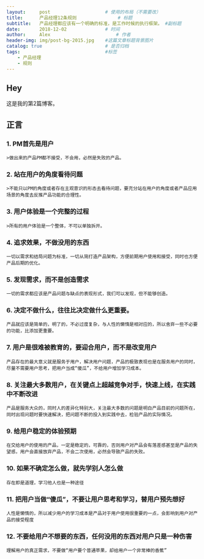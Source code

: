 ```yaml
---
layout:     post   				    # 使用的布局（不需要改）
title:      产品经理12条规则				# 标题 
subtitle:   产品经理都应该有一个明确的标准，是工作时候的执行框架。 #副标题
date:       2018-12-02 				# 时间
author:     Alex 						# 作者
header-img: img/post-bg-2015.jpg 	#这篇文章标题背景图片
catalog: true 						# 是否归档
tags:								#标签
    - 产品经理
    - 规则
---
```


## Hey
这是我的第2篇博客。
## 正言
### 1. PM首先是用户

    >做出来的产品PM都不接受，不会用，必然是失败的产品。
    
### 2. 站在用户的角度看待问题

    >不能只以PM的角度或者存在主观意识的形态去看待问题，要充分站在用户的角度或者产品应用场景的角度去反推产品功能的合理性。
    
### 3. 用户体验是一个完整的过程

    >所有的用户体验是一个整体，不可以单独拆开。
    
### 4. 追求效果，不做没用的东西

    一切以需求和结局问题为标准，一切从简打造产品架构，方便前期用户使用和接受，同时也方便产品后期的优化。
    
### 5. 发现需求，而不是创造需求

    一切的需求都应该是产品问题与缺点的表现形式，我们可以发现，但不能够创造。
    
### 6. 决定不做什么，往往比决定做什么更重要。

    产品就应该是简单的，明了的，不必过度复杂，与人性的懒惰是相对应的，所以舍弃一些不必要的功能，比添加更重要。
    
### 7. 用户是很难被教育的，要迎合用户，而不是改变用户

    产品存在的最大意义就是服务于用户，解决用户问题，产品的极致表现也是在服务用户的同时，尽量不需要用户思考，把用户当成“傻瓜”，不给用户增加学习成本。
    
### 8. 关注最大多数用户，在关键点上超越竞争对手，快速上线，在实践中不断改进

    产品是服务大众的，同时人的差异化特别大，关注最大多数的问题是明白产品目前的问题所在，同时出现问题时要快速解决，把问题不断的投入到实践中去，检验产品的实际情况。
    
### 9. 给用户稳定的体验预期

    在交给用户的使用的产品，一定是稳定的，可靠的，否则用户对产品会有落差感甚至是产品的失望感，用户会直接放弃产品，不会二次使用，必然会导致产品的失败。
    
### 10. 如果不确定怎么做，就先学别人怎么做

    存在即是道理，学习他人也是一种途径
    
### 11. 把用户当做“傻瓜”，不要让用户思考和学习，替用户预先想好

    人性是懒惰的，所以减少用户的学习成本是产品对于用户使用很重要的一点，会影响到用户对产品的接受程度
    
### 12. 不要给用户不想要的东西，任何没用的东西对用户只是一种伤害

    理解用户的真正需求，不要做“用户要个普通苹果，却给用户一个非常棒的香蕉”

   
